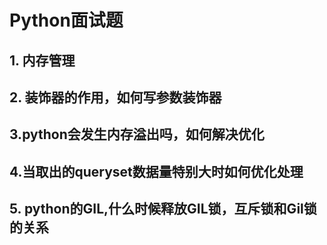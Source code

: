 # Python面试题

## 1. 内存管理

## 2. 装饰器的作用，如何写参数装饰器

## 3.python会发生内存溢出吗，如何解决优化

## 4.当取出的queryset数据量特别大时如何优化处理

## 5. python的GIL,什么时候释放GIL锁，互斥锁和Gil锁的关系


